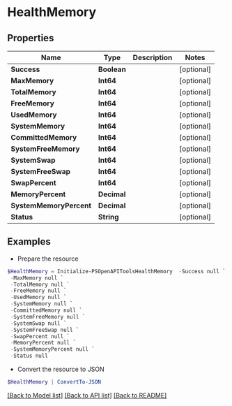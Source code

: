 # HealthMemory
## Properties

Name | Type | Description | Notes
------------ | ------------- | ------------- | -------------
**Success** | **Boolean** |  | [optional] 
**MaxMemory** | **Int64** |  | [optional] 
**TotalMemory** | **Int64** |  | [optional] 
**FreeMemory** | **Int64** |  | [optional] 
**UsedMemory** | **Int64** |  | [optional] 
**SystemMemory** | **Int64** |  | [optional] 
**CommittedMemory** | **Int64** |  | [optional] 
**SystemFreeMemory** | **Int64** |  | [optional] 
**SystemSwap** | **Int64** |  | [optional] 
**SystemFreeSwap** | **Int64** |  | [optional] 
**SwapPercent** | **Int64** |  | [optional] 
**MemoryPercent** | **Decimal** |  | [optional] 
**SystemMemoryPercent** | **Decimal** |  | [optional] 
**Status** | **String** |  | [optional] 

## Examples

- Prepare the resource
```powershell
$HealthMemory = Initialize-PSOpenAPIToolsHealthMemory  -Success null `
 -MaxMemory null `
 -TotalMemory null `
 -FreeMemory null `
 -UsedMemory null `
 -SystemMemory null `
 -CommittedMemory null `
 -SystemFreeMemory null `
 -SystemSwap null `
 -SystemFreeSwap null `
 -SwapPercent null `
 -MemoryPercent null `
 -SystemMemoryPercent null `
 -Status null
```

- Convert the resource to JSON
```powershell
$HealthMemory | ConvertTo-JSON
```

[[Back to Model list]](../README.md#documentation-for-models) [[Back to API list]](../README.md#documentation-for-api-endpoints) [[Back to README]](../README.md)

